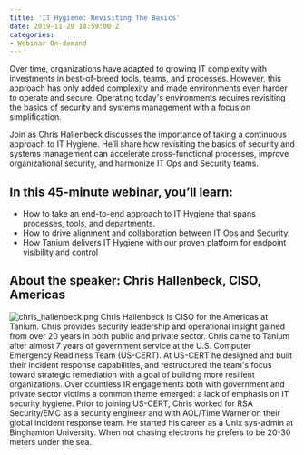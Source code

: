 ```yaml
---
title: 'IT Hygiene: Revisiting The Basics'
date: 2019-11-20 18:59:00 Z
categories:
- Webinar On-demand
---
```


Over time, organizations have adapted to growing IT complexity with investments in best-of-breed tools, teams, and processes. However, this approach has only added complexity and made environments even harder to operate and secure. Operating today's environments requires revisiting the basics of security and systems management with a focus on simplification.

Join as Chris Hallenbeck discusses the importance of taking a continuous approach to IT Hygiene. He’ll share how revisiting the basics of security and systems management can accelerate cross-functional processes, improve organizational security, and harmonize IT Ops and Security teams.
 
## In this 45-minute webinar, you’ll learn:

* How to take an end-to-end approach to IT Hygiene that spans processes, tools, and departments.
* How to drive alignment and collaboration between IT Ops and Security.
* How Tanium delivers IT Hygiene with our proven platform for endpoint visibility and control

## About the speaker: Chris Hallenbeck, CISO, Americas

![chris_hallenbeck.png](/uploads/chris_hallenbeck.png) Chris Hallenbeck is CISO for the Americas at Tanium. Chris provides security leadership and operational insight gained from over 20 years in both public and private sector. Chris came to Tanium after almost 7 years of government service at the U.S. Computer Emergency Readiness Team (US-CERT). At US-CERT he designed and built their incident response capabilities, and restructured the team's focus toward strategic remediation with a goal of building more resilient organizations. Over countless IR engagements both with government and private sector victims a common theme emerged: a lack of emphasis on IT security hygiene. Prior to joining US-CERT, Chris worked for RSA Security/EMC as a security engineer and with AOL/Time Warner on their global incident response team. He started his career as a Unix sys-admin at Binghamton University. When not chasing electrons he prefers to be 20-30 meters under the sea.